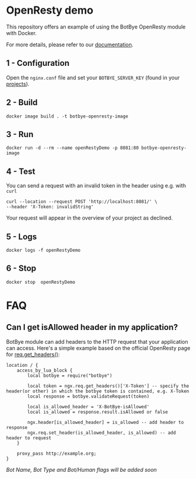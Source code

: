 # OpenResty demo

This repository offers an example of using the BotBye OpenResty module with Docker.

For more details, please refer to our [documentation](https://docs.botbye.com/server-side-integration/OpenResty/).

## 1 - Configuration

Open the `nginx.conf` file and set your `BOTBYE_SERVER_KEY` (found in your [projects](https://app.botbye.com/admin/projects)).

## 2 - Build

```
docker image build . -t botbye-openresty-image
```

## 3 - Run

```
docker run -d --rm --name openRestyDemo -p 8081:80 botbye-openresty-image
```

## 4 - Test

You can send a request with an invalid token in the header using e.g. with `curl`

```
curl --location --request POST 'http://localhost:8081/' \
--header 'X-Token: invalidString'
```

Your request will appear in the overview of your project as declined.

## 5 - Logs

```
docker logs -f openRestyDemo
```

## 6 - Stop

```
docker stop  openRestyDemo
```

# FAQ
## Can I get isAllowed header in my application?

BotBye module can add headers to the HTTP request that your application can access.
Here's a simple example based on the official OpenResty page for [req.get_headers()](https://github.com/openresty/lua-nginx-module#ngxreqget_headers):

```nginx configuration
location / {
    access_by_lua_block {
        local botbye = require("botbye")

        local token = ngx.req.get_headers()['X-Token'] -- specify the header(or other) in which the botbye token is contained, e.g. X-Token
        local response = botbye.validateRequest(token)

        local is_allowed_header = 'X-BotBye-isAllowed'
        local is_allowed = response.result.isAllowed or false

        ngx.header[is_allowed_header] = is_allowed -- add header to response
        ngx.req.set_header(is_allowed_header, is_allowed) -- add header to request
    }

    proxy_pass http://example.org;
}
```

*Bot Name, Bot Type and Bot/Human flags will be added soon*

